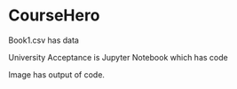 # CourseHero

Book1.csv has data


University Acceptance is Jupyter Notebook which has code


Image has output of code.

